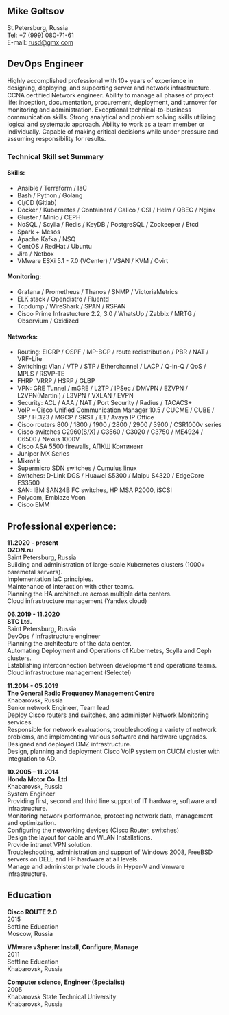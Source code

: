 ## Mike Goltsov
St.Petersburg, Russia  
Tel: +7 (999) 080-71-61  
E-mail: rusd@gmx.com  


## DevOps Engineer 

Highly accomplished professional with 10+ years of experience in designing, deploying, and supporting server and network infrastructure. CCNA certified Network engineer. Ability to manage all phases of project life: inception, documentation, procurement, deployment, and turnover for monitoring and administration. Exceptional technical-to-business communication skills. Strong analytical and problem solving skills utilizing logical and systematic approach. Ability to work as a team member or individually. Capable of making critical decisions while under pressure and assuming responsibility for results.


### Technical Skill set Summary

#### Skills:
- Ansible / Terraform / IaC
- Bash / Python / Golang
- CI/CD (Gitlab)
- Docker / Kubernetes / Containerd / Calico / CSI / Helm / QBEC / Nginx
- Gluster / Minio / CEPH
- NoSQL / Scylla / Redis / KeyDB / PostgreSQL / Zookeeper / Etcd
- Spark + Mesos
- Apache Kafka / NSQ
- CentOS / RedHat / Ubuntu 
- Jira / Netbox
- VMware ESXi 5.1 - 7.0 (VCenter) / VSAN / KVM / Ovirt

#### Monitoring:
- Grafana / Prometheus / Thanos / SNMP / VictoriaMetrics
- ELK stack / Opendistro / Fluentd
- Tcpdump / WireShark / SPAN  / RSPAN
- Cisco Prime Infrastucture 2.2, 3.0 / WhatsUp / Zabbix / MRTG / Observium / Oxidized

#### Networks:
- Routing: EIGRP / OSPF / MP-BGP / route redistribution / PBR / NAT / VRF-Lite
- Switching: Vlan / VTP / STP / Etherchannel / LACP / Q-in-Q / QoS / MPLS / RSVP-TE
- FHRP: VRRP / HSRP / GLBP
- VPN: GRE Tunnel / mGRE / L2TP / IPSec / DMVPN / EZVPN / L2VPN(Martini) / L3VPN / VXLAN / EVPN
- Security: ACL / AAA / NAT / Port Security / Radius / TACACS+
- VoIP – Cisco Unified Communication Manager 10.5 / CUCME / CUBE / SIP / H.323 / MGCP / SRST / E1 / Avaya IP Office
- Cisco routers 800 / 1800 / 1900 / 2800 / 2900 / 3900 / CSR1000v series 
- Cisco switches C2960(S/X) / C3560 / C3020 / C3750 / ME4924 / C6500 / Nexus 1000V 
- Cisco ASA 5500  firewalls, АПКШ Континент
- Juniper MX Series
- Mikrotik
- Supermicro SDN switches / Cumulus linux
- Switches: D-Link DGS / Huawei S5300 / Maipu S4320 / EdgeCore ES3500 
- SAN: IBM SAN24B FC switches, HP MSA P2000, iSCSI
- Polycom, Emblaze Vcon
- Cisco EMM

## Professional experience:
**11.2020 - present**  
**OZON.ru**  
Saint Petersburg, Russia  
Building and administration of large-scale Kubernetes clusters (1000+ baremetal servers).  
Implementation IaC principles.  
Maintenance of interaction with other teams.  
Planning the HA architecture across multiple data centers.  
Cloud infrastructure management (Yandex cloud)

**06.2019 - 11.2020**  
**STC Ltd.**  
Saint Petersburg, Russia  
DevOps / Infrastructure engineer  
Planning the architecture of the data center.  
Automating Deployment and Operations of Kubernetes, Scylla and Ceph clusters.  
Establishing interconnection between development and operations teams.  
Cloud infrastructure management (Selectel)

**11.2014 - 05.2019**  
**The General Radio Frequency Management Centre**  
Khabarovsk, Russia  
Senior network Engineer, Team lead  
Deploy Cisco routers and switches, and administer Network Monitoring services.  
Responsible for network evaluations, troubleshooting a variety of network problems, and implementing various software and hardware upgrades.  
Designed and deployed DMZ infrastructure.  
Design, planning and deployment Cisco VoIP system on CUCM cluster with integration to AD.  

**10.2005 – 11.2014**  
**Honda Motor Co. Ltd**  
Khabarovsk, Russia  
System Engineer  
Providing first, second and third line support of IT hardware, software and infrastructure.  
Monitoring network performance, protecting network data, management and optimization.  
Configuring the networking devices (Cisco Router, switches)  
Design the layout for cable and WLAN Installations.  
Provide intranet VPN solution.  
Troubleshooting, administration and support of Windows 2008, FreeBSD servers on DELL and HP hardware at all levels.  
Manage and administer private clouds in Hyper-V and Vmware infrastructure.  


## Education

**Cisco ROUTE 2.0**  
2015  
Softline Education  
Moscow, Russia

**VMware vSphere: Install, Configure, Manage**  
2011  
Softline Education  
Khabarovsk, Russia

**Computer science, Engineer (Specialist)**  
2005  
Khabarovsk State Technical University  
Khabarovsk, Russia

